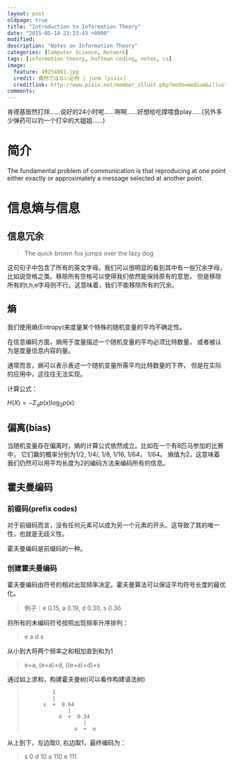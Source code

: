 ```yaml
---
layout: post
oldpage: true
title: "Introduction to Information Theory"
date: "2015-05-14 23:23:43 +0800"
modified: 
description: "Notes on Information Theory"
categories: [Computer Science, Network]
tags: [information theory, huffman coding, notes, cs]
image:
  feature: 49154861.jpg
  credit: 偶然ではない必然 | junk [pixiv] 
  creditlink: http://www.pixiv.net/member_illust.php?mode=medium&illust_id=49154861
comments: 
---
```


肯德基居然打烊……说好的24小时呢……啊啊……好想给吃撑喂食play……(另外多少弹药可以钓一个打伞的大姐姐……)


# 简介

The fundamental problem of communication is that reproducing at one
point either exactly or approximately a message selected at another
point.



# 信息熵与信息

## 信息冗余

> The quick brown fox jumps over the lazy dog

这句句子中包含了所有的英文字母。我们可以很明显的看到其中有一些冗余字母，
比如说空格之类。移除所有空格可以使得我们依然能保持原有的意思，
但是移除所有的t,h,e字母则不行。这意味着，我们不能移除所有的冗余。

## 熵

我们使用熵(Entropy)来度量某个特殊的随机变量的平均不确定性。

在信息编码方面，熵用于度量描述一个随机变量的平均必须比特数量，
或者被认为是度量信息内容的量。

通常而言，熵可以表示表述一个随机变量所需平均比特数量的下界，
但是在实际的应用中，这往往无法实现。

计算公式：

$H(X) = - \Sigma_x p(x) \log_2 p(x)$

## 偏离(bias)

当随机变量存在偏离时，熵的计算公式依然成立。比如在一个有8匹马参加的比赛中，
它们赢的概率分别为1/2, 1/4/, 1/8, 1/16, 1/64， 1/64。
熵值为2，这意味着我们仍然可以用平均长度为2的编码方法来编码所有的信息。

## 霍夫曼编码

### 前缀码(prefix codes)

对于前缀码而言，没有任何元素可以成为另一个元素的开头。这导致了其的唯一性，也就是无歧义性。

霍夫曼编码是前缀码的一种。

### 创建霍夫曼编码

霍夫曼编码由符号的相对出现频率决定。霍夫曼算法可以保证平均符号长度的最优化。

> 例子：e 0.15, a 0.19, d 0.30, s 0.36

将所有的未编码符号按照出现频率升序排列：

> e a d s

从小到大将两个频率之和相加直到和为1

> e+a, (e+a)+d, ((e+a)+d)+s

通过如上求和，构建霍夫曼树(可以看作构建语法树)

>              1 
>              |
>           s  +  0.64
>                   |
>                d  +  0.34
>                        |
>                     a  +  e
 
从上到下，左边取0, 右边取1，最终编码为：

> s 0
> d 10
> a 110
> e 111
